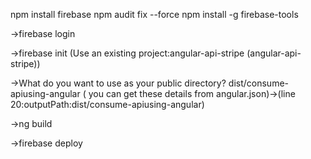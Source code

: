 npm install firebase npm audit fix --force npm install -g firebase-tools

->firebase login

->firebase init (Use an existing project:angular-api-stripe (angular-api-stripe))

->What do you want to use as your public directory? dist/consume-apiusing-angular ( you can get these details from angular.json)->(line 20:outputPath:dist/consume-apiusing-angular)

->ng build

->firebase deploy